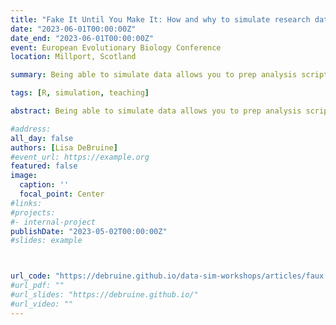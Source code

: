 ```yaml
---
title: "Fake It Until You Make It: How and why to simulate research data"
date: "2023-06-01T00:00:00Z"
date_end: "2023-06-01T00:00:00Z"
event: European Evolutionary Biology Conference
location: Millport, Scotland

summary: Being able to simulate data allows you to prep analysis scripts for pre-registration, calculate power and sensitivity for analyses that don’t have empirical methods, create reproducible examples when your data are too big or confidential to share, enhance your understanding of statistical concepts, and create demo data for teaching and tutorials.

tags: [R, simulation, teaching]

abstract: Being able to simulate data allows you to prep analysis scripts for pre-registration, calculate power and sensitivity for analyses that don’t have empirical methods, create reproducible examples when your data are too big or confidential to share, enhance your understanding of statistical concepts, and create demo data for teaching and tutorials. This workshop will cover the basics of simulation using the R package {faux}. We will simulate data with factorial designs by specifying the within and between-subjects factor structure, each cell mean and standard deviation, and correlations between cells where appropriate. This can be used to create simulated data sets to be used in preparing the analysis code for pre-registrations or registered reports. We will also create data sets for simulation-based power analyses.

#address:
all_day: false
authors: [Lisa DeBruine]
#event_url: https://example.org
featured: false
image:
  caption: ''
  focal_point: Center
#links:
#projects:
#- internal-project
publishDate: "2023-05-02T00:00:00Z"
#slides: example



url_code: "https://debruine.github.io/data-sim-workshops/articles/faux.html"
#url_pdf: ""
#url_slides: "https://debruine.github.io/"
#url_video: ""
---
```


